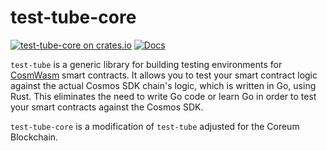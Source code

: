# test-tube-core

[![test-tube-core on crates.io](https://img.shields.io/crates/v/test-tube-core.svg)](https://crates.io/crates/test-tube-core) [![Docs](https://docs.rs/test-tube-core/badge.svg)](https://docs.rs/test-tube-core)

`test-tube` is a generic library for building testing environments for [CosmWasm](https://cosmwasm.com/) smart contracts. It allows you to test your smart contract logic against the actual Cosmos SDK chain's logic, which is written in Go, using Rust. This eliminates the need to write Go code or learn Go in order to test your smart contracts against the Cosmos SDK.

`test-tube-core` is a modification of `test-tube` adjusted for the Coreum Blockchain.
